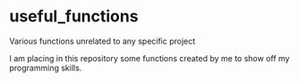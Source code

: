 # useful_functions
Various functions unrelated to any specific project

I am placing in this repository some functions created by me to show off my programming skills.
